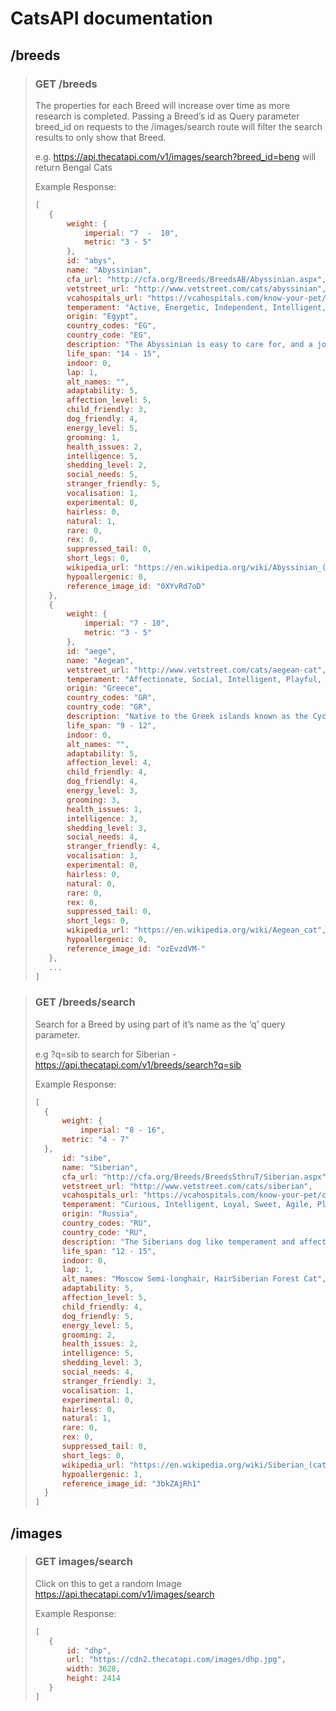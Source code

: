 # CatsAPI documentation

## /breeds

>### GET /breeds 
>
>The properties for each Breed will increase over time as more research is completed.
>Passing a Breed’s id as Query parameter breed_id on requests to the /images/search route will filter the search results to only show that Breed. 
>
>e.g. https://api.thecatapi.com/v1/images/search?breed_id=beng will return Bengal Cats
>
>Example Response:
>```javascript
>[
>    {
>        weight: {
>            imperial: "7  -  10",
>            metric: "3 - 5"
>        },
>        id: "abys",
>        name: "Abyssinian",
>        cfa_url: "http://cfa.org/Breeds/BreedsAB/Abyssinian.aspx",
>        vetstreet_url: "http://www.vetstreet.com/cats/abyssinian",
>        vcahospitals_url: "https://vcahospitals.com/know-your-pet/cat-breeds/abyssinian",
>        temperament: "Active, Energetic, Independent, Intelligent, Gentle",
>        origin: "Egypt",
>        country_codes: "EG",
>        country_code: "EG",
>        description: "The Abyssinian is easy to care for, and a joy to have in your home. They’re affectionate cats and love both people and other animals.",
>        life_span: "14 - 15",
>        indoor: 0,
>        lap: 1,
>        alt_names: "",
>        adaptability: 5,
>        affection_level: 5,
>        child_friendly: 3,
>        dog_friendly: 4,
>        energy_level: 5,
>        grooming: 1,
>        health_issues: 2,
>        intelligence: 5,
>        shedding_level: 2,
>        social_needs: 5,
>        stranger_friendly: 5,
>        vocalisation: 1,
>        experimental: 0,
>        hairless: 0,
>        natural: 1,
>        rare: 0,
>        rex: 0,
>        suppressed_tail: 0,
>        short_legs: 0,
>        wikipedia_url: "https://en.wikipedia.org/wiki/Abyssinian_(cat)",
>        hypoallergenic: 0,
>        reference_image_id: "0XYvRd7oD"
>    },
>    {
>        weight: {
>            imperial: "7 - 10",
>            metric: "3 - 5"
>        },
>        id: "aege",
>        name: "Aegean",
>        vetstreet_url: "http://www.vetstreet.com/cats/aegean-cat",
>        temperament: "Affectionate, Social, Intelligent, Playful, Active",
>        origin: "Greece",
>        country_codes: "GR",
>        country_code: "GR",
>        description: "Native to the Greek islands known as the Cyclades in the Aegean Sea, these are natural cats, meaning they developed without humans getting involved in their breeding. As a breed, Aegean Cats are rare, although they are numerous on their home islands. They are generally friendly toward people and can be excellent cats for families with children.",
>        life_span: "9 - 12",
>        indoor: 0,
>        alt_names: "",
>        adaptability: 5,
>        affection_level: 4,
>        child_friendly: 4,
>        dog_friendly: 4,
>        energy_level: 3,
>        grooming: 3,
>        health_issues: 1,
>        intelligence: 3,
>        shedding_level: 3,
>        social_needs: 4,
>        stranger_friendly: 4,
>        vocalisation: 3,
>        experimental: 0,
>        hairless: 0,
>        natural: 0,
>        rare: 0,
>        rex: 0,
>        suppressed_tail: 0,
>        short_legs: 0,
>        wikipedia_url: "https://en.wikipedia.org/wiki/Aegean_cat",
>        hypoallergenic: 0,
>        reference_image_id: "ozEvzdVM-"
>    },
>    ...
>]
>```

>### GET /breeds/search
>
>Search for a Breed by using part of it’s name as the ‘q’ query parameter.
>
>e.g ?q=sib to search for Siberian - https://api.thecatapi.com/v1/breeds/search?q=sib
>
>Example Response:
>```javascript
>[
>	{
>		weight: {
>			imperial: "8 - 16",
>		metric: "4 - 7"
>	},
>		id: "sibe",
>		name: "Siberian",
>		cfa_url: "http://cfa.org/Breeds/BreedsSthruT/Siberian.aspx",
>		vetstreet_url: "http://www.vetstreet.com/cats/siberian",
>		vcahospitals_url: "https://vcahospitals.com/know-your-pet/cat-breeds/siberian",
>		temperament: "Curious, Intelligent, Loyal, Sweet, Agile, Playful, Affectionate",
>		origin: "Russia",
>		country_codes: "RU",
>		country_code: "RU",
>		description: "The Siberians dog like temperament and affection makes the ideal lap cat and will live quite happily indoors. Very agile and powerful, the Siberian cat can easily leap and reach high places, including the tops of refrigerators and even doors. ",
>		life_span: "12 - 15",
>		indoor: 0,
>		lap: 1,
>		alt_names: "Moscow Semi-longhair, HairSiberian Forest Cat",
>		adaptability: 5,
>		affection_level: 5,
>		child_friendly: 4,
>		dog_friendly: 5,
>		energy_level: 5,
>		grooming: 2,
>		health_issues: 2,
>		intelligence: 5,
>		shedding_level: 3,
>		social_needs: 4,
>		stranger_friendly: 3,
>		vocalisation: 1,
>		experimental: 0,
>		hairless: 0,
>		natural: 1,
>		rare: 0,
>		rex: 0,
>		suppressed_tail: 0,
>		short_legs: 0,
>		wikipedia_url: "https://en.wikipedia.org/wiki/Siberian_(cat)",
>		hypoallergenic: 1,
>		reference_image_id: "3bkZAjRh1"
>	}
>]
>```

## /images

>### GET images/search
>
>Click on this to get a random Image https://api.thecatapi.com/v1/images/search
>
>Example Response:
>```javascript
>[
>    {
>        id: "dhp",
>        url: "https://cdn2.thecatapi.com/images/dhp.jpg",
>        width: 3628,
>        height: 2414
>    }
>]
>```
